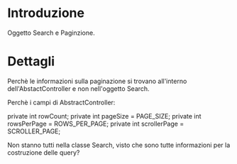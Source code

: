 # Introduzione #

Oggetto Search e Paginzione.

# Dettagli #


Perchè le informazioni sulla paginazione si trovano all'interno dell'AbstactController
e non nell'oggetto Search.

Perchè i campi di AbstractController:

private int rowCount;
private int pageSize = PAGE\_SIZE;
private int rowsPerPage = ROWS\_PER\_PAGE;
private int scrollerPage = SCROLLER\_PAGE;

Non stanno tutti nella classe Search, visto che sono tutte informazioni per la costruzione delle query?